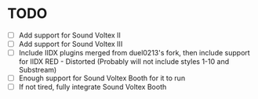 # TODO
- [ ] Add support for Sound Voltex II
- [ ] Add support for Sound Voltex III
- [ ] Include IIDX plugins merged from duel0213's fork, then include support for IIDX RED - Distorted (Probably will not include styles 1-10 and Substream)
- [ ] Enough support for Sound Voltex Booth for it to run
- [ ] If not tired, fully integrate Sound Voltex Booth
